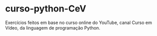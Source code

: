 # curso-python-CeV
Exercícios feitos em base no curso online do YouTube, canal Curso em Vídeo, da linguagem de programação Python.
